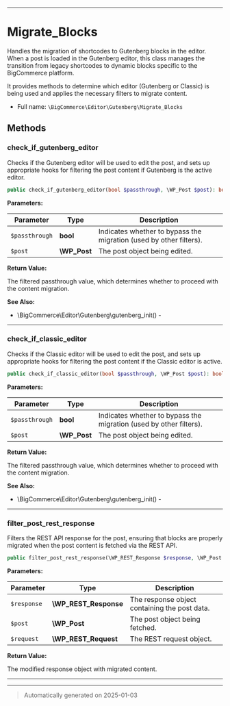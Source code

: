 ***

# Migrate_Blocks

Handles the migration of shortcodes to Gutenberg blocks in the editor. When a post is loaded in the
Gutenberg editor, this class manages the transition from legacy shortcodes to dynamic blocks
specific to the BigCommerce platform.

It provides methods to determine which editor (Gutenberg or Classic) is being used and
applies the necessary filters to migrate content.

* Full name: `\BigCommerce\Editor\Gutenberg\Migrate_Blocks`




## Methods


### check_if_gutenberg_editor

Checks if the Gutenberg editor will be used to edit the post, and sets up appropriate hooks
for filtering the post content if Gutenberg is the active editor.

```php
public check_if_gutenberg_editor(bool $passthrough, \WP_Post $post): bool
```








**Parameters:**

| Parameter | Type | Description |
|-----------|------|-------------|
| `$passthrough` | **bool** | Indicates whether to bypass the migration (used by other filters). |
| `$post` | **\WP_Post** | The post object being edited. |


**Return Value:**

The filtered passthrough value, which determines whether to proceed with the content migration.




**See Also:**

* \BigCommerce\Editor\Gutenberg\gutenberg_init() - 

***

### check_if_classic_editor

Checks if the Classic editor will be used to edit the post, and sets up appropriate hooks
for filtering the post content if the Classic editor is active.

```php
public check_if_classic_editor(bool $passthrough, \WP_Post $post): bool
```








**Parameters:**

| Parameter | Type | Description |
|-----------|------|-------------|
| `$passthrough` | **bool** | Indicates whether to bypass the migration (used by other filters). |
| `$post` | **\WP_Post** | The post object being edited. |


**Return Value:**

The filtered passthrough value, which determines whether to proceed with the content migration.




**See Also:**

* \BigCommerce\Editor\Gutenberg\gutenberg_init() - 

***

### filter_post_rest_response

Filters the REST API response for the post, ensuring that blocks are properly migrated
when the post content is fetched via the REST API.

```php
public filter_post_rest_response(\WP_REST_Response $response, \WP_Post $post, \WP_REST_Request $request): \WP_REST_Response
```








**Parameters:**

| Parameter | Type | Description |
|-----------|------|-------------|
| `$response` | **\WP_REST_Response** | The response object containing the post data. |
| `$post` | **\WP_Post** | The post object being fetched. |
| `$request` | **\WP_REST_Request** | The REST request object. |


**Return Value:**

The modified response object with migrated content.




***


***
> Automatically generated on 2025-01-03
